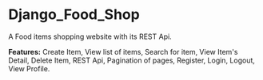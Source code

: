 # Django_Food_Shop
A Food items shopping website with its REST Api.

**Features:**
Create Item,
View list of items,
Search for item,
View Item's Detail,
Delete Item,
REST Api,
Pagination of pages,
Register,
Login,
Logout,
View Profile.
